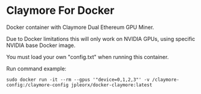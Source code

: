 # Claymore For Docker

Docker container with Claymore Dual Ethereum GPU Miner.

Due to Docker limitations this will only work on NVIDIA GPUs, using specific NVIDIA base Docker image.

You must load your own "config.txt" when running this container.

Run command example: 

`sudo docker run -it --rm --gpus '"device=0,1,2,3"' -v /claymore-config:/claymore-config jpleorx/docker-claymore:latest`